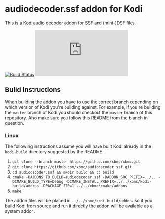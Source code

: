 # audiodecoder.ssf addon for Kodi

This is a [Kodi](http://kodi.tv) audio decoder addon for SSF and (mini-)DSF files.

[![Build Status](https://travis-ci.org/xbmc/audiodecoder.ssf.svg?branch=master)](https://travis-ci.org/xbmc/audiodecoder.ssf)
[![Build Status](https://ci.appveyor.com/api/projects/status/github/xbmc/audiodecoder.ssf?svg=true)](https://ci.appveyor.com/project/xbmc/audiodecoder-ssf)

## Build instructions

When building the addon you have to use the correct branch depending on which version of Kodi you're building against. 
For example, if you're building the `master` branch of Kodi you should checkout the `master` branch of this repository. 
Also make sure you follow this README from the branch in question.

### Linux

The following instructions assume you will have built Kodi already in the `kodi-build` directory 
suggested by the README.

1. `git clone --branch master https://github.com/xbmc/xbmc.git`
2. `git clone https://github.com/xbmc/audiodecoder.ssf.git`
3. `cd audiodecoder.ssf && mkdir build && cd build`
4. `cmake -DADDONS_TO_BUILD=audiodecoder.ssf -DADDON_SRC_PREFIX=../.. -DCMAKE_BUILD_TYPE=Debug -DCMAKE_INSTALL_PREFIX=../../xbmc/kodi-build/addons -DPACKAGE_ZIP=1 ../../xbmc/cmake/addons`
5. `make`

The addon files will be placed in `../../xbmc/kodi-build/addons` so if you build Kodi from source and run it directly 
the addon will be available as a system addon.
